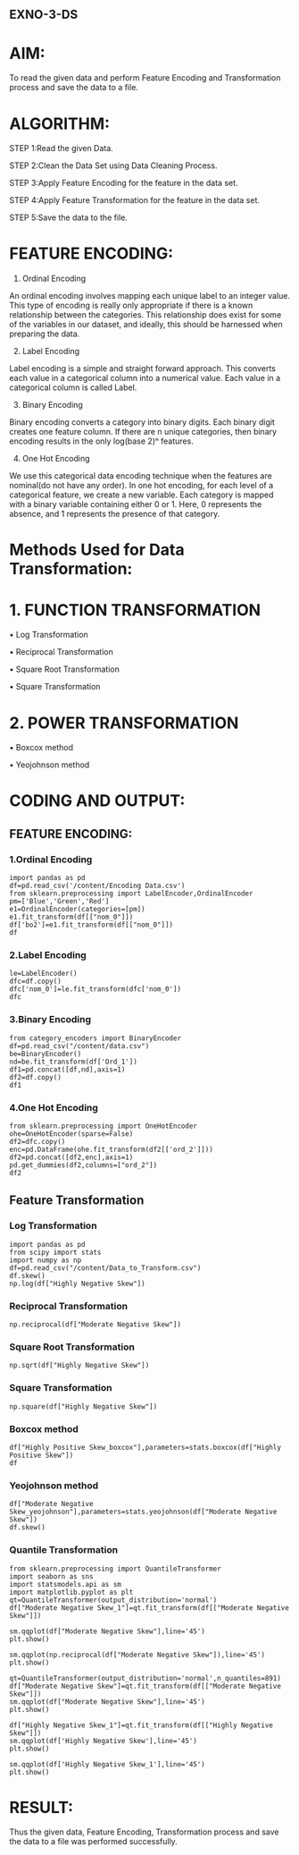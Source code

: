 ## EXNO-3-DS

# AIM:
To read the given data and perform Feature Encoding and Transformation process and save the data to a file.

# ALGORITHM:
STEP 1:Read the given Data.

STEP 2:Clean the Data Set using Data Cleaning Process.

STEP 3:Apply Feature Encoding for the feature in the data set.

STEP 4:Apply Feature Transformation for the feature in the data set.

STEP 5:Save the data to the file.

# FEATURE ENCODING:
1. Ordinal Encoding

An ordinal encoding involves mapping each unique label to an integer value. This type of encoding is really only appropriate if there is a known relationship between the categories. This relationship does exist for some of the variables in our dataset, and ideally, this should be harnessed when preparing the data.

2. Label Encoding
 
Label encoding is a simple and straight forward approach. This converts each value in a categorical column into a numerical value. Each value in a categorical column is called Label.

3. Binary Encoding
 
Binary encoding converts a category into binary digits. Each binary digit creates one feature column. If there are n unique categories, then binary encoding results in the only log(base 2)ⁿ features.

4. One Hot Encoding

We use this categorical data encoding technique when the features are nominal(do not have any order). In one hot encoding, for each level of a categorical feature, we create a new variable. Each category is mapped with a binary variable containing either 0 or 1. Here, 0 represents the absence, and 1 represents the presence of that category.

# Methods Used for Data Transformation:
  # 1. FUNCTION TRANSFORMATION
  
• Log Transformation

• Reciprocal Transformation

• Square Root Transformation

• Square Transformation

  # 2. POWER TRANSFORMATION
  
• Boxcox method

• Yeojohnson method

# CODING AND OUTPUT:
## FEATURE ENCODING:
### 1.Ordinal Encoding
```
import pandas as pd
df=pd.read_csv('/content/Encoding Data.csv')
from sklearn.preprocessing import LabelEncoder,OrdinalEncoder
pm=['Blue','Green','Red']
e1=OrdinalEncoder(categories=[pm])
e1.fit_transform(df[["nom_0"]])
df['bo2']=e1.fit_transform(df[["nom_0"]])
df
```
### 2.Label Encoding
```
le=LabelEncoder()
dfc=df.copy()
dfc['nom_0']=le.fit_transform(dfc['nom_0'])
dfc
```
### 3.Binary Encoding
```
from category_encoders import BinaryEncoder
df=pd.read_csv("/content/data.csv")
be=BinaryEncoder()
nd=be.fit_transform(df['Ord_1'])
df1=pd.concat([df,nd],axis=1)
df2=df.copy()
df1
```
### 4.One Hot Encoding
```
from sklearn.preprocessing import OneHotEncoder
ohe=OneHotEncoder(sparse=False)
df2=dfc.copy()
enc=pd.DataFrame(ohe.fit_transform(df2[['ord_2']]))
df2=pd.concat([df2,enc],axis=1)
pd.get_dummies(df2,columns=["ord_2"])
df2
```
## Feature Transformation
### Log Transformation
```
import pandas as pd
from scipy import stats
import numpy as np
df=pd.read_csv("/content/Data_to_Transform.csv")
df.skew()
np.log(df["Highly Negative Skew"])
```
### Reciprocal Transformation
```
np.reciprocal(df["Moderate Negative Skew"])
```
### Square Root Transformation
```
np.sqrt(df["Highly Negative Skew"])
```
### Square Transformation
```
np.square(df["Highly Negative Skew"])
```
### Boxcox method
```
df["Highly Positive Skew_boxcox"],parameters=stats.boxcox(df["Highly Positive Skew"])
df
```
### Yeojohnson method
```
df["Moderate Negative Skew_yeojohnson"],parameters=stats.yeojohnson(df["Moderate Negative Skew"])
df.skew()
```
### Quantile Transformation
```
from sklearn.preprocessing import QuantileTransformer
import seaborn as sns
import statsmodels.api as sm
import matplotlib.pyplot as plt
qt=QuantileTransformer(output_distribution='normal')
df["Moderate Negative Skew_1"]=qt.fit_transform(df[["Moderate Negative Skew"]])

sm.qqplot(df["Moderate Negative Skew"],line='45')
plt.show()
```
```
sm.qqplot(np.reciprocal(df["Moderate Negative Skew"]),line='45')
plt.show()
```
```
qt=QuantileTransformer(output_distribution='normal',n_quantiles=891)
df["Moderate Negative Skew"]=qt.fit_transform(df[["Moderate Negative Skew"]])
sm.qqplot(df["Moderate Negative Skew"],line='45')
plt.show()
```
```
df["Highly Negative Skew_1"]=qt.fit_transform(df[["Highly Negative Skew"]])
sm.qqplot(df['Highly Negative Skew'],line='45')
plt.show()
```
```
sm.qqplot(df['Highly Negative Skew_1'],line='45')
plt.show()
```
# RESULT:
  Thus the given data, Feature Encoding, Transformation process and save the data to a file was performed successfully.    

       
